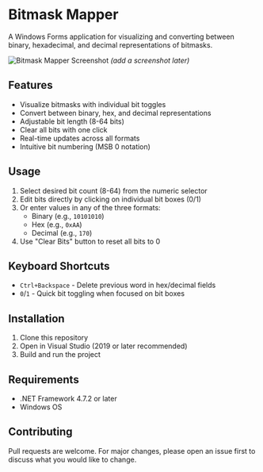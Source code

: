 # Bitmask Mapper

A Windows Forms application for visualizing and converting between binary, hexadecimal, and decimal representations of bitmasks.

![Bitmask Mapper Screenshot](screenshot.png) *(add a screenshot later)*

## Features

- Visualize bitmasks with individual bit toggles
- Convert between binary, hex, and decimal representations
- Adjustable bit length (8-64 bits)
- Clear all bits with one click
- Real-time updates across all formats
- Intuitive bit numbering (MSB 0 notation)

## Usage

1. Select desired bit count (8-64) from the numeric selector
2. Edit bits directly by clicking on individual bit boxes (0/1)
3. Or enter values in any of the three formats:
   - Binary (e.g., `10101010`)
   - Hex (e.g., `0xAA`)
   - Decimal (e.g., `170`)
4. Use "Clear Bits" button to reset all bits to 0

## Keyboard Shortcuts

- `Ctrl+Backspace` - Delete previous word in hex/decimal fields
- `0`/`1` - Quick bit toggling when focused on bit boxes

## Installation

1. Clone this repository
2. Open in Visual Studio (2019 or later recommended)
3. Build and run the project

## Requirements

- .NET Framework 4.7.2 or later
- Windows OS

## Contributing

Pull requests are welcome. For major changes, please open an issue first to discuss what you would like to change.
